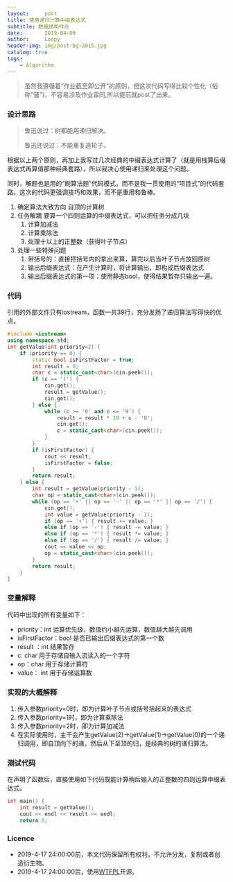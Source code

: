 ```yaml
---
layout:     post
title: 使用递归计算中缀表达式
subtitle: 数据结构作业
date:       2019-04-09
author:     Loopy
header-img: img/post-bg-2015.jpg
catalog: true
tags:
    - Algorithm
---
```


> 虽然我遵循着“作业截至即公开"的原则，但这次代码写得比较个性化（俗称"骚")，不容易涉及作业雷同,所以提前就post了出来。

### 设计思路
> 鲁迅说过：树都能用递归解决。
> 
> 鲁迅还说过：不能重复造轮子。

根据以上两个原则，再加上我写过几次经典的中缀表达式计算了（就是用栈算后缀表达式再算值那种经典套路），所以我决心使用递归来处理这个问题。

同时，解题也是用的“刷算法题”代码模式，而不是我一贯使用的“项目式”的代码套路。这次的代码更强调技巧和效果，而不是重用和鲁棒。

1. 确定算法大致方向
   自顶的计算树
2. 任务解耦
   要算一个四则运算的中缀表达式，可以把任务分成几块
   1. 计算加减法
   2. 计算乘除法
   3. 处理十以上的正整数（获得叶子节点）
3. 处理一些特殊问题
   1. 带括号的：直接把括号内的拿出来算，算完以后当叶子节点放回原树
   2. 输出后缀表达式：在产生计算时，将计算输出，即构成后缀表达式
   3. 输出后缀表达式的第一项：使用静态bool，使得结果暂存只输出一遍。

### 代码
引用的外部文件只有iostream，函数一共39行，充分发扬了递归算法写得快的优点。
```c++
#include <iostream>
using namespace std;
int getValue(int priority=2) {
    if (priority == 0) {
        static bool isFirstFactor = true;
        int result = 0;
        char c = static_cast<char>(cin.peek());
        if (c == '(') {
            cin.get();
            result = getValue();
            cin.get();
        } else {
            while (c >= '0' and c <= '9') {
                result = result * 10 + c - '0';
                cin.get();
                c = static_cast<char>(cin.peek());
            }
        }
        if (isFirstFactor) {
            cout << result;
            isFirstFactor = false;
        }
        return result;
    } else {
        int result = getValue(priority - 1);
        char op = static_cast<char>(cin.peek());
        while (op == '+' || op == '-' || op == '*' || op == '/') {
            cin.get();
            int value = getValue(priority - 1);
            if (op == '+') { result += value; }
            else if (op == '-') { result -= value; }
            else if (op == '*') { result *= value; }
            else if (op == '/') { result /= value; }
            cout << value << op;
            op = static_cast<char>(cin.peek());
        }
        return result;
    }
}
```
### 变量解释
代码中出现的所有变量如下：
 - priority：int 运算优先级，数值约小越先运算，数值越大越先调用
 - isFirstFactor：bool 是否已输出后缀表达式的第一个数
 - result ：int 结果暂存
 - c: char 用于存储自输入流读入的一个字符
 - op：char 用于存储计算符
 - value： int 用于存储运算数

### 实现的大概解释
1. 传入参数priority=0时，即为计算叶子节点或括号括起来的表达式
2. 传入参数priority=1时，即为计算乘除法
3. 传入参数priority=2时，即为计算加减法
4. 在实际使用时，主干会产生getValue(2)->getValue(1)->getValue(0)的一个递归调用，即自顶向下的递，然后从下至顶的归，是经典的树的递归算法。

### 测试代码
在声明了函数后，直接使用如下代码既能计算稍后输入的正整数的四则运算中缀表达式。
``` c++
int main() {
    int result = getValue();
    cout << endl << result << endl;
    return 0;
```

### Licence
 - 2019-4-17 24:00:00前，本文代码保留所有权利，不允许分发，复制或者创造衍生物。
 - 2019-4-17 24:00:00后，使用[WTFPL](http://www.wtfpl.net/txt/copying/)开源。
